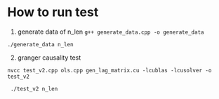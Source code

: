 # How to run test

1. generate data of n_len
`g++ generate_data.cpp -o generate_data`

`./generate_data n_len`

2. granger causality test

`nvcc test_v2.cpp ols.cpp gen_lag_matrix.cu -lcublas -lcusolver -o test_v2 `


` ./test_v2 n_len`



